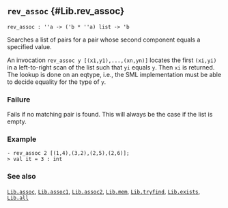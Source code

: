 ## `rev_assoc` {#Lib.rev_assoc}


```
rev_assoc : ''a -> ('b * ''a) list -> 'b
```



Searches a list of pairs for a pair whose second component equals a specified
value.


An invocation `rev_assoc y [(x1,y1),...,(xn,yn)]` locates
the first `(xi,yi)` in a left-to-right scan of the list such that
`yi` equals `y`. Then `xi` is returned. The lookup is done on an eqtype,
i.e., the SML implementation must be able to decide equality for the type
of `y`.

### Failure

Fails if no matching pair is found. This will always be the case if the
list is empty.

### Example

    
    - rev_assoc 2 [(1,4),(3,2),(2,5),(2,6)];
    > val it = 3 : int
    



### See also

[`Lib.assoc`](#Lib.assoc), [`Lib.assoc1`](#Lib.assoc1), [`Lib.assoc2`](#Lib.assoc2), [`Lib.mem`](#Lib.mem), [`Lib.tryfind`](#Lib.tryfind), [`Lib.exists`](#Lib.exists), [`Lib.all`](#Lib.all)

